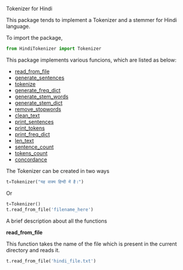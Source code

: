 Tokenizer for Hindi

This package tends to implement a Tokenizer and a stemmer for Hindi language.

To import the package,
```python
from HindiTokenizer import Tokenizer
```

This package implements various funcions, which are listed as below:

* [read_from_file](#readfromfile)
* [generate_sentences]()
* [tokenize]()
* [generate_freq_dict]()
* [generate_stem_words]()
* [generate_stem_dict]()
* [remove_stopwords]()
* [clean_text]()
* [print_sentences]()
* [print_tokens]()
* [print_freq_dict]()
* [len_text]()
* [sentence_count]()
* [tokens_count]()
* [concordance]()

The Tokenizer can be created in two ways
```python
t=Tokenizer("यह वाक्य हिन्दी में है।")
```
Or
```python
t=Tokenizer()
t.read_from_file('filename_here')
```

A brief description about all the functions

<a name="readfromfile">**read_from_file**</a>

This function takes the name of the file which is present in the current directory and reads it.

```python
t.read_from_file('hindi_file.txt')
```


